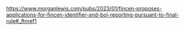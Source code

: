 https://www.morganlewis.com/pubs/2023/01/fincen-proposes-applications-for-fincen-identifier-and-boi-reporting-pursuant-to-final-rule#_ftnref1
